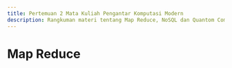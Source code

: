 ```yaml
---
title: Pertemuan 2 Mata Kuliah Pengantar Komputasi Modern
description: Rangkuman materi tentang Map Reduce, NoSQL dan Quantom Computation
---
```


# Map Reduce
